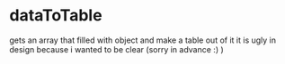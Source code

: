 # dataToTable
gets an array that filled with object and make a table out of it 
it is ugly in design because i wanted to be clear (sorry in advance :) )
